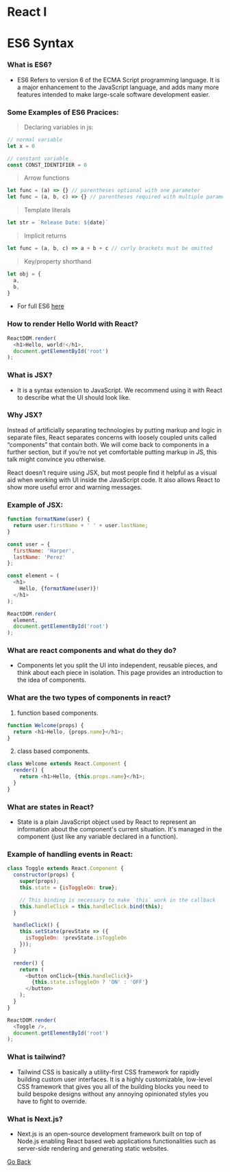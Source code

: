 # React I



# ES6 Syntax

### What is ES6?

- ES6 Refers to version 6 of the ECMA Script programming language. It is a major enhancement to the JavaScript language, and adds many more features intended to make large-scale software development easier.

### Some Examples of ES6 Pracices:

> Declaring variables in js:
```js
// normal variable
let x = 0

// constant variable
const CONST_IDENTIFIER = 0
```

> Arrow functions
```js
let func = (a) => {} // parentheses optional with one parameter
let func = (a, b, c) => {} // parentheses required with multiple parameters
```

> Template literals
```js
let str = `Release Date: ${date}`
```

> Implicit returns
```js
let func = (a, b, c) => a + b + c // curly brackets must be omitted
```

> Key/property shorthand
```js
let obj = {
  a,
  b,
}
```

- For full ES6  [here](https://www.taniarascia.com/es6-syntax-and-feature-overview/#multi-line-strings)

### How to render Hello World with React?

```js
ReactDOM.render(
  <h1>Hello, world!</h1>,
  document.getElementById('root')
);
```

### What is JSX?

- It is a syntax extension to JavaScript. We recommend using it with React to describe what the UI should look like.

### Why JSX?

Instead of artificially separating technologies by putting markup and logic in separate files, React separates concerns with loosely coupled units called “components” that contain both. We will come back to components in a further section, but if you’re not yet comfortable putting markup in JS, this talk might convince you otherwise.

React doesn’t require using JSX, but most people find it helpful as a visual aid when working with UI inside the JavaScript code. It also allows React to show more useful error and warning messages.

### Example of JSX:

```js
function formatName(user) {
  return user.firstName + ' ' + user.lastName;
}

const user = {
  firstName: 'Harper',
  lastName: 'Perez'
};

const element = (
  <h1>
    Hello, {formatName(user)}!
  </h1>
);

ReactDOM.render(
  element,
  document.getElementById('root')
);
```

### What are react components and what do they do?

- Components let you split the UI into independent, reusable pieces, and think about each piece in isolation. This page provides an introduction to the idea of components. 

### What are the two types of components in react?

1. function based components.
```js
function Welcome(props) {
  return <h1>Hello, {props.name}</h1>;
}
```

2. class based components.
```js
class Welcome extends React.Component {
  render() {
    return <h1>Hello, {this.props.name}</h1>;
  }
}
```

### What are states in React?

- State is a plain JavaScript object used by React to represent an information about the component's current situation. It's managed in the component (just like any variable declared in a function).

### Example of handling events in React:

```js
class Toggle extends React.Component {
  constructor(props) {
    super(props);
    this.state = {isToggleOn: true};

    // This binding is necessary to make `this` work in the callback
    this.handleClick = this.handleClick.bind(this);
  }

  handleClick() {
    this.setState(prevState => ({
      isToggleOn: !prevState.isToggleOn
    }));
  }

  render() {
    return (
      <button onClick={this.handleClick}>
        {this.state.isToggleOn ? 'ON' : 'OFF'}
      </button>
    );
  }
}

ReactDOM.render(
  <Toggle />,
  document.getElementById('root')
);
```

### What is tailwind?

- Tailwind CSS is basically a utility-first CSS framework for rapidly building custom user interfaces. It is a highly customizable, low-level CSS framework that gives you all of the building blocks you need to build bespoke designs without any annoying opinionated styles you have to fight to override.

### What is Next.js?

- Next.js is an open-source development framework built on top of Node.js enabling React based web applications functionalities such as server-side rendering and generating static websites.

[Go Back](https://musaabshalaldeh.github.io/reading-notes/)